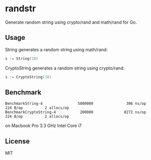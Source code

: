 # randstr

Generate random string using crypto/rand and math/rand for Go.

## Usage

String generates a random string using math/rand:

```go
s := String(10)
```

CryptoString generates a random string using crypto/rand:

```go
s := CryptoString(10)
```

## Benchmark

```
BenchmarkString-4                5000000               306 ns/op             224 B/op          2 allocs/op
BenchmarkCryptoString-4           200000              8272 ns/op             224 B/op          2 allocs/op
```

on Macbook Pro 3.3 GHz Intel Core i7

## License

MIT
